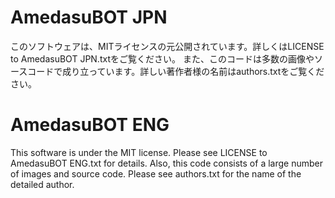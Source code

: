 # AmedasuBOT JPN
このソフトウェアは、MITライセンスの元公開されています。詳しくはLICENSE to AmedasuBOT JPN.txtをご覧ください。
また、このコードは多数の画像やソースコードで成り立っています。詳しい著作者様の名前はauthors.txtをご覧ください。

# AmedasuBOT ENG
 This software is under the MIT license. Please see LICENSE to AmedasuBOT ENG.txt for details.
 Also, this code consists of a large number of images and source code. Please see authors.txt for the name of the detailed author.
